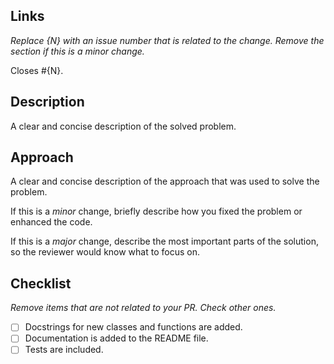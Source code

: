 ## Links
_Replace {N} with an issue number that is related to the change.
Remove the section if this is a minor change._

Closes #{N}.

## Description
A clear and concise description of the solved problem.

## Approach
A clear and concise description of the approach that was used to solve the problem.

If this is a _minor_ change, briefly describe how you fixed the problem or enhanced the code.

If this is a _major_ change, describe the most important parts of the solution, so the reviewer would know what to focus on.

## Checklist
_Remove items that are not related to your PR. Check other ones._

- [ ] Docstrings for new classes and functions are added.
- [ ] Documentation is added to the README file.
- [ ] Tests are included.
